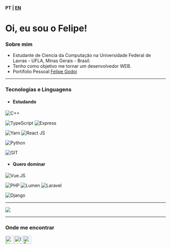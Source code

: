 <b style="text-align:right"> PT | <a href="https://github.com/felipecarvalhogodoi98/felipecarvalhogodoi98/blob/main/README_en-us.md">EN</a> </b>

# Oi, eu sou o Felipe!

### Sobre mim
- Estudante de Ciencia da Computação na Universidade Federal de Lavras - UFLA, Minas Gerais - Brasil.
- Tenho como objetivo me tornar um desenvolvedor WEB.
- Portifolio Pessoal <a href="https://felipecarvalhogodoi98.github.io/portifolio/">Felipe Godoi</a>

---

### Tecnologias e Linguagens

* #### Estudando

![C++](https://img.shields.io/badge/-C++-333?style=for-the-badge&logo=c%2B%2B)

![TypeScript](https://img.shields.io/badge/-TypeScript-333?style=for-the-badge&logo=typescript)
![Express](https://img.shields.io/badge/-Express-333?style=for-the-badge&logo=express)

![Yarn](https://img.shields.io/badge/-Yarn-333?style=for-the-badge&logo=yarn)
![React JS](https://img.shields.io/badge/-React-333?style=for-the-badge&logo=react)

![Python](https://img.shields.io/badge/-Python-333?style=for-the-badge&logo=python)

![GIT](https://img.shields.io/badge/-GIT-333?style=for-the-badge&logo=git)

* #### Quero dominar

![Vue.JS](https://img.shields.io/badge/-Vue.js-333?style=for-the-badge&logo=vue.js)

![PHP](https://img.shields.io/badge/-PHP-333?style=for-the-badge&logo=php)
![Lumen](https://img.shields.io/badge/-Lumen-333?style=for-the-badge&logo=lumen)
![Laravel](https://img.shields.io/badge/-Laravel-333?style=for-the-badge&logo=laravel)

![Django](https://img.shields.io/badge/-Django-333?style=for-the-badge&logo=django)

---

![](https://github-readme-stats.vercel.app/api?username=felipecarvalhogodoi98&show_icons=true&theme=dracula)

<!-- ![](https://github-readme-stats.vercel.app/api/top-langs/?username=felipecarvalhogodoi98&layout=compact&theme=dracula) -->

---

### Onde me encontrar

<a target="_blank" href="https://www.linkedin.com/in/felipecarvalhogodoi">
  <img align="left" alt="LinkedIN" width="25px" src="https://logospng.org/download/linkedin/logo-linkedin-icon-2048.png" /> 
</a>

<a target="_blank" href="https://www.instagram.com/felipecgodoi/?hl=pt-br">
  <img align="left" alt="Instagram" width="25px" src="https://upload.wikimedia.org/wikipedia/commons/thumb/e/e7/Instagram_logo_2016.svg/1200px-Instagram_logo_2016.svg.png" />
</a>

<a target="_blank" href="mailto:felipecarvalhogodoi98@gmail.com">
  <img align="left" alt="E-mail" width="25px" src="https://logodownload.org/wp-content/uploads/2018/03/gmail-logo-16.png" />
</a>

<br>
